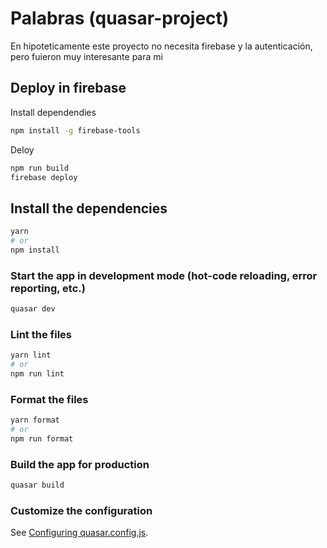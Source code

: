# Palabras (quasar-project)

En hipoteticamente este proyecto no necesita firebase y la autenticación,
pero fuieron muy interesante para mi

## Deploy in firebase

Install dependendies

```bash
npm install -g firebase-tools
```

Deloy

```bash
npm run build
firebase deploy
```

## Install the dependencies

```bash
yarn
# or
npm install
```

### Start the app in development mode (hot-code reloading, error reporting, etc.)

```bash
quasar dev
```

### Lint the files

```bash
yarn lint
# or
npm run lint
```

### Format the files

```bash
yarn format
# or
npm run format
```

### Build the app for production

```bash
quasar build
```

### Customize the configuration

See [Configuring quasar.config.js](https://v2.quasar.dev/quasar-cli-vite/quasar-config-js).
